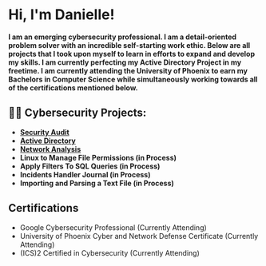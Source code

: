 <h1>Hi, I'm Danielle! <br/> </h1>
<b> I am an emerging cybersecurity professional. I am a detail-oriented problem solver with an incredible self-starting work ethic. Below are all projects that I took upon myself to learn in efforts to expand and develop my skills. I am currently perfecting my Active Directory Project in my freetime. I am currently attending the University of Phoenix to earn my Bachelors in Computer Science while simultaneously working towards all of the certifications mentioned below. </b>
<h2>👨‍💻 Cybersecurity Projects:</h2>

- <b>[Security Audit](https://github.com/DanielleNycole/Security-Audit)</b>
- <b> [Active Directory](https://github.com/DanielleNycole/Active-Directory) </b>
- <b> [Network Analysis](https://github.com/DanielleNycole/Network-Analysis) </b>
- <b>Linux to Manage File Permissions  (in Process) </b>
- <b>Apply Filters To SQL Queries  (in Process) </b>
- <b>Incidents Handler Journal (in Process) </b>
- <b>Importing and Parsing a Text File (in Process) </b>

<h2>Certifications</h2>

- Google Cybersecurity Professional (Currently Attending)
- University of Phoenix Cyber and Network Defense Certificate (Currently Attending)
- (ICS)2 Certified in Cybersecurity (Currently Attending)

